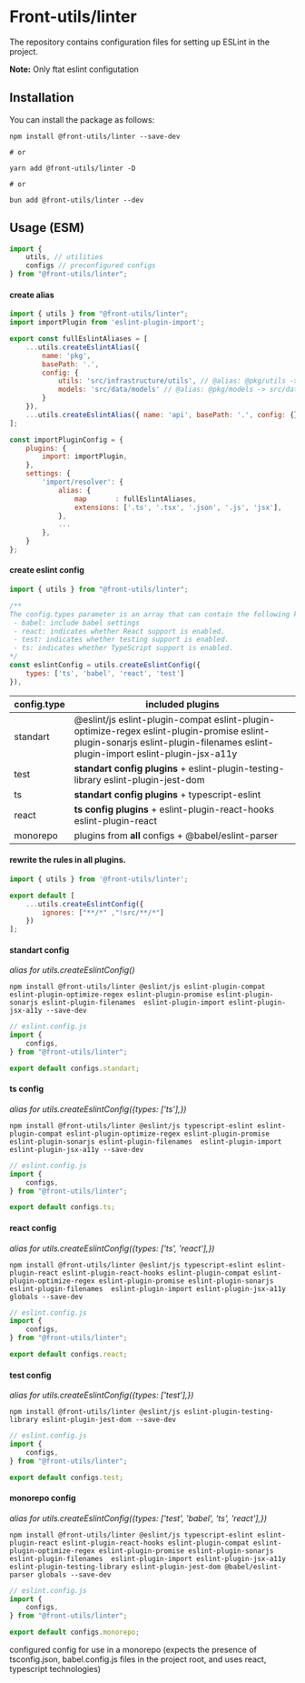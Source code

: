 # Front-utils/linter

The repository contains configuration files for setting up ESLint in the project.

**Note:** Only ftat eslint configutation

## Installation

You can install the package as follows:

```
npm install @front-utils/linter --save-dev

# or

yarn add @front-utils/linter -D

# or

bun add @front-utils/linter --dev
```

## Usage (ESM)

```js
import {
    utils, // utilities
    configs // preconfigured configs
} from "@front-utils/linter";

```

#### create alias

```js
import { utils } from "@front-utils/linter";
import importPlugin from 'eslint-plugin-import';

export const fullEslintAliases = [
    ...utils.createEslintAlias({ 
        name: 'pkg', 
        basePath: '.', 
        config: {
            utils: 'src/infrastructure/utils', // @alias: @pkg/utils -> src/infrastructure/utils
            models: 'src/data/models' // @alias: @pkg/models -> src/data/models
        } 
    }),
    ...utils.createEslintAlias({ name: 'api', basePath: '.', config: {} }),
];

const importPluginConfig = {
    plugins: {
        import: importPlugin,
    },
    settings: {
        'import/resolver': {
            alias: {
                map       : fullEslintAliases,
                extensions: ['.ts', '.tsx', '.json', '.js', 'jsx'],
            },
            ...
        },
    }
};
```

#### create eslint config
```js
import { utils } from "@front-utils/linter";

/** 
The config.types parameter is an array that can contain the following keys:
 - babel: include babel settings
 - react: indicates whether React support is enabled.
 - test: indicates whether testing support is enabled.
 - ts: indicates whether TypeScript support is enabled.
*/
const eslintConfig = utils.createEslintConfig({
    types: ['ts', 'babel', 'react', 'test']
}),
```


| config.type | included plugins                                                                                                                                                              |
| ----------- | ----------------------------------------------------------------------------------------------------------------------------------------------------------------------------- |
| standart    | @eslint/js eslint-plugin-compat eslint-plugin-optimize-regex eslint-plugin-promise eslint-plugin-sonarjs eslint-plugin-filenames  eslint-plugin-import eslint-plugin-jsx-a11y |
| test        | **standart config plugins** +  eslint-plugin-testing-library eslint-plugin-jest-dom                                                                                           |
| ts          | **standart config plugins** +  typescript-eslint                                                                                                                              |
| react       | **ts config plugins** +  eslint-plugin-react-hooks eslint-plugin-react                                                                                                        |
| monorepo    | plugins from **all** configs + @babel/eslint-parser                                                                                                                           |


#### rewrite the rules in all plugins.
```js
import { utils } from '@front-utils/linter';

export default [
    ...utils.createEslintConfig({
        ignores: ["**/*" ,"!src/**/*"]
    })
]; 
```

#### standart config
 
_alias for utils.createEslintConfig()_

```
npm install @front-utils/linter @eslint/js eslint-plugin-compat eslint-plugin-optimize-regex eslint-plugin-promise eslint-plugin-sonarjs eslint-plugin-filenames  eslint-plugin-import eslint-plugin-jsx-a11y --save-dev
```

```js
// eslint.config.js
import {
    configs,
} from "@front-utils/linter";

export default configs.standart;
```

#### ts config

_alias for utils.createEslintConfig({types: ['ts'],})_

```
npm install @front-utils/linter @eslint/js typescript-eslint eslint-plugin-compat eslint-plugin-optimize-regex eslint-plugin-promise eslint-plugin-sonarjs eslint-plugin-filenames  eslint-plugin-import eslint-plugin-jsx-a11y --save-dev
```

```js
// eslint.config.js
import {
    configs,
} from "@front-utils/linter";

export default configs.ts;
```

#### react config 

_alias for utils.createEslintConfig({types: ['ts', 'react'],})_

```
npm install @front-utils/linter @eslint/js typescript-eslint eslint-plugin-react eslint-plugin-react-hooks eslint-plugin-compat eslint-plugin-optimize-regex eslint-plugin-promise eslint-plugin-sonarjs eslint-plugin-filenames  eslint-plugin-import eslint-plugin-jsx-a11y globals --save-dev
```

```js
// eslint.config.js
import {
    configs,
} from "@front-utils/linter";

export default configs.react;
```

#### test config 

_alias for utils.createEslintConfig({types: ['test'],})_

```
npm install @front-utils/linter @eslint/js eslint-plugin-testing-library eslint-plugin-jest-dom --save-dev
```

```js
// eslint.config.js
import {
    configs,
} from "@front-utils/linter";

export default configs.test;
```

#### monorepo config 

_alias for utils.createEslintConfig({types: ['test', 'babel', 'ts', 'react'],})_


```
npm install @front-utils/linter @eslint/js typescript-eslint eslint-plugin-react eslint-plugin-react-hooks eslint-plugin-compat eslint-plugin-optimize-regex eslint-plugin-promise eslint-plugin-sonarjs eslint-plugin-filenames  eslint-plugin-import eslint-plugin-jsx-a11y eslint-plugin-testing-library eslint-plugin-jest-dom @babel/eslint-parser globals --save-dev
```

```js
// eslint.config.js
import {
    configs,
} from "@front-utils/linter";

export default configs.monorepo;
```

configured config for use in a monorepo (expects the presence of tsconfig.json, babel.config.js files in the project root, and uses react, typescript technologies)

